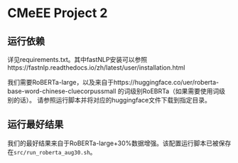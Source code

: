 # CMeEE Project 2

## 运行依赖
详见requirements.txt。其中fastNLP安装可以参照https://fastnlp.readthedocs.io/zh/latest/user/installation.html

我们需要RoBERTa-large，以及来自于https://huggingface.co/uer/roberta-base-word-chinese-cluecorpussmall 的词级别RoEBRTa（如果需要使用词级别的话）。
请参照运行脚本并将对应的huggingface文件下载到指定目录。

## 运行最好结果
我们的最好结果来自于RoBERTa-large+30%数据增强。该配置运行脚本已被保存在`src/run_roberta_aug30.sh`。


